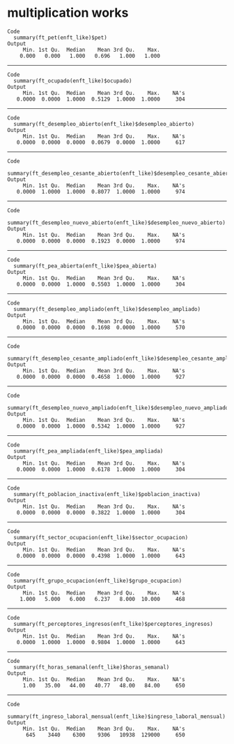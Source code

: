 # multiplication works

    Code
      summary(ft_pet(enft_like)$pet)
    Output
         Min. 1st Qu.  Median    Mean 3rd Qu.    Max. 
        0.000   0.000   1.000   0.696   1.000   1.000 

---

    Code
      summary(ft_ocupado(enft_like)$ocupado)
    Output
         Min. 1st Qu.  Median    Mean 3rd Qu.    Max.    NA's 
       0.0000  0.0000  1.0000  0.5129  1.0000  1.0000     304 

---

    Code
      summary(ft_desempleo_abierto(enft_like)$desempleo_abierto)
    Output
         Min. 1st Qu.  Median    Mean 3rd Qu.    Max.    NA's 
       0.0000  0.0000  0.0000  0.0679  0.0000  1.0000     617 

---

    Code
      summary(ft_desempleo_cesante_abierto(enft_like)$desempleo_cesante_abierto)
    Output
         Min. 1st Qu.  Median    Mean 3rd Qu.    Max.    NA's 
       0.0000  1.0000  1.0000  0.8077  1.0000  1.0000     974 

---

    Code
      summary(ft_desempleo_nuevo_abierto(enft_like)$desempleo_nuevo_abierto)
    Output
         Min. 1st Qu.  Median    Mean 3rd Qu.    Max.    NA's 
       0.0000  0.0000  0.0000  0.1923  0.0000  1.0000     974 

---

    Code
      summary(ft_pea_abierta(enft_like)$pea_abierta)
    Output
         Min. 1st Qu.  Median    Mean 3rd Qu.    Max.    NA's 
       0.0000  0.0000  1.0000  0.5503  1.0000  1.0000     304 

---

    Code
      summary(ft_desempleo_ampliado(enft_like)$desempleo_ampliado)
    Output
         Min. 1st Qu.  Median    Mean 3rd Qu.    Max.    NA's 
       0.0000  0.0000  0.0000  0.1698  0.0000  1.0000     570 

---

    Code
      summary(ft_desempleo_cesante_ampliado(enft_like)$desempleo_cesante_ampliado)
    Output
         Min. 1st Qu.  Median    Mean 3rd Qu.    Max.    NA's 
       0.0000  0.0000  0.0000  0.4658  1.0000  1.0000     927 

---

    Code
      summary(ft_desempleo_nuevo_ampliado(enft_like)$desempleo_nuevo_ampliado)
    Output
         Min. 1st Qu.  Median    Mean 3rd Qu.    Max.    NA's 
       0.0000  0.0000  1.0000  0.5342  1.0000  1.0000     927 

---

    Code
      summary(ft_pea_ampliada(enft_like)$pea_ampliada)
    Output
         Min. 1st Qu.  Median    Mean 3rd Qu.    Max.    NA's 
       0.0000  0.0000  1.0000  0.6178  1.0000  1.0000     304 

---

    Code
      summary(ft_poblacion_inactiva(enft_like)$poblacion_inactiva)
    Output
         Min. 1st Qu.  Median    Mean 3rd Qu.    Max.    NA's 
       0.0000  0.0000  0.0000  0.3822  1.0000  1.0000     304 

---

    Code
      summary(ft_sector_ocupacion(enft_like)$sector_ocupacion)
    Output
         Min. 1st Qu.  Median    Mean 3rd Qu.    Max.    NA's 
       0.0000  0.0000  0.0000  0.4398  1.0000  1.0000     643 

---

    Code
      summary(ft_grupo_ocupacion(enft_like)$grupo_ocupacion)
    Output
         Min. 1st Qu.  Median    Mean 3rd Qu.    Max.    NA's 
        1.000   5.000   6.000   6.237   8.000  10.000     468 

---

    Code
      summary(ft_perceptores_ingresos(enft_like)$perceptores_ingresos)
    Output
         Min. 1st Qu.  Median    Mean 3rd Qu.    Max.    NA's 
       0.0000  1.0000  1.0000  0.9804  1.0000  1.0000     643 

---

    Code
      summary(ft_horas_semanal(enft_like)$horas_semanal)
    Output
         Min. 1st Qu.  Median    Mean 3rd Qu.    Max.    NA's 
         1.00   35.00   44.00   40.77   48.00   84.00     650 

---

    Code
      summary(ft_ingreso_laboral_mensual(enft_like)$ingreso_laboral_mensual)
    Output
         Min. 1st Qu.  Median    Mean 3rd Qu.    Max.    NA's 
          645    3440    6300    9306   10938  129000     650 

